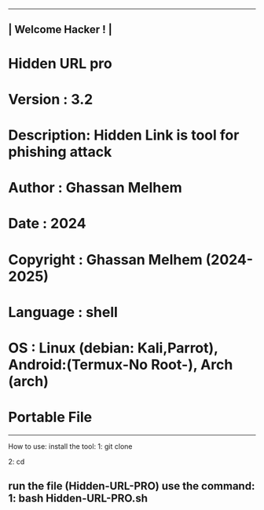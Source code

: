 ---------------------
|  Welcome Hacker ! |
---------------------
# Hidden URL pro
# Version    : 3.2
# Description: Hidden Link is tool for phishing attack
# Author     : Ghassan Melhem
# Date       : 2024
# Copyright  : Ghassan Melhem (2024-2025)
# Language   : shell
# OS         : Linux (debian: Kali,Parrot), Android:(Termux-No Root-), Arch (arch)
# Portable File
---------------------------------------------
How to use:
install the tool:
1:
git clone 

2:
cd 

run the file (Hidden-URL-PRO)
use the command:
1:
bash Hidden-URL-PRO.sh
---------------------------------------------
